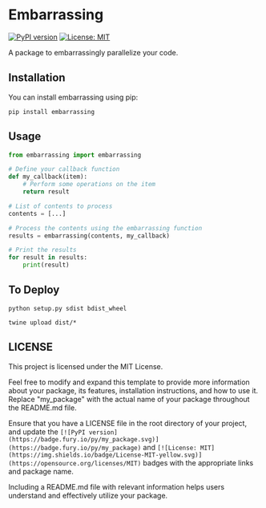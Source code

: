# Embarrassing

[![PyPI version](https://badge.fury.io/py/embarrassing.svg)](https://badge.fury.io/py/embarrassing)
[![License: MIT](https://img.shields.io/badge/License-MIT-yellow.svg)](https://opensource.org/licenses/MIT)

A package to embarrassingly parallelize your code.

## Installation

You can install embarrassing using pip:

```shell
pip install embarrassing
```

## Usage

```python
from embarrassing import embarrassing

# Define your callback function
def my_callback(item):
    # Perform some operations on the item
    return result

# List of contents to process
contents = [...]

# Process the contents using the embarrassing function
results = embarrassing(contents, my_callback)

# Print the results
for result in results:
    print(result)
```

## To Deploy

`python setup.py sdist bdist_wheel`

`twine upload dist/*`

## LICENSE

This project is licensed under the MIT License.

Feel free to modify and expand this template to provide more information about your package, its features, installation instructions, and how to use it. Replace "my_package" with the actual name of your package throughout the README.md file.

Ensure that you have a LICENSE file in the root directory of your project, and update the `[![PyPI version](https://badge.fury.io/py/my_package.svg)](https://badge.fury.io/py/my_package)` and `[![License: MIT](https://img.shields.io/badge/License-MIT-yellow.svg)](https://opensource.org/licenses/MIT)` badges with the appropriate links and package name.

Including a README.md file with relevant information helps users understand and effectively utilize your package.
